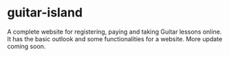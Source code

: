 # guitar-island
A complete website for registering, paying and taking Guitar lessons online.
It has the basic outlook and some functionalities for a website. More update coming soon.
